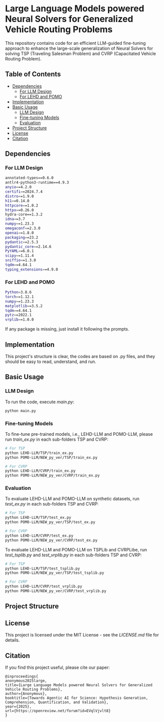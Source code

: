 # Large Language Models powered Neural Solvers for Generalized Vehicle Routing Problems

This repository contains code for an efficient LLM-guided fine-tuning approach to enhance the large-scale generalization of Neural Solvers for solving TSP (Traveling Salesman Problem) and CVRP (Capacitated Vehicle Routing Problem).

## Table of Contents
- [Dependencies](#dependencies)
  - [For LLM Design](#for-llm-design)
  - [For LEHD and POMO](#for-lehd-and-pomo)
- [Implementation](#implementation)
- [Basic Usage](#basic-usage)
  - [LLM Design](#llm-design)
  - [Fine-tuning Models](#fine-tuning-models)
  - [Evaluation](#evaluation)
- [Project Structure](#project-structure)
- [License](#license)
- [Citation](#citation)

## Dependencies

### For LLM Design
```bash
annotated-types==0.6.0
antlr4-python3-runtime==4.9.3
anyio==4.2.0
certifi==2024.7.4
distro==1.9.0
h11==0.14.0
httpcore==1.0.2
httpx==0.26.0
hydra-core==1.3.2
idna==3.7
numpy==1.23.3
omegaconf==2.3.0
openai==1.8.0
packaging==23.2
pydantic==2.5.3
pydantic_core==2.14.6
PyYAML==6.0.1
scipy==1.11.4
sniffio==1.3.0
tqdm==4.64.1
typing_extensions==4.9.0
```

### For LEHD and POMO
```bash
Python=3.8.6
torch==1.12.1
numpy==1.23.3
matplotlib==3.5.2
tqdm==4.64.1
pytz==2022.1
vrplib==1.0.0
```

If any package is missing, just install it following the prompts.

## Implementation

This project's structure is clear, the codes are based on .py files, and they should be easy to read, understand, and run.

## Basic Usage

### LLM Design

To run the code, execute *main.py*:
```bash
python main.py
```

### Fine-tuning Models

To fine-tune pre-trained models, i.e., LEHD-LLM and POMO-LLM, please run *train_ex.py* in each sub-folders TSP and CVRP:
```bash
# For TSP
python LEHD-LLM/TSP/train_ex.py
python POMO-LLM/NEW_py_ver/TSP/train_ex.py

# For CVRP
python LEHD-LLM/CVRP/train_ex.py
python POMO-LLM/NEW_py_ver/CVRP/train_ex.py
```


### Evaluation

To evaluate LEHD-LLM and POMO-LLM on synthetic datasets, run *test_ex.py* in each sub-folders TSP and CVRP:
```bash
# For TSP
python LEHD-LLM/TSP/test_ex.py
python POMO-LLM/NEW_py_ver/TSP/test_ex.py

# For CVRP
python LEHD-LLM/CVRP/test_ex.py
python POMO-LLM/NEW_py_ver/CVRP/test_ex.py
```

To evaluate LEHD-LLM and POMO-LLM on TSPLib and CVRPLibe, run *test_tsplib.py* and *test_vrplib.py* in each sub-folders TSP and CVRP:
```bash
# For TSP
python LEHD-LLM/TSP/test_tsplib.py
python POMO-LLM/NEW_py_ver/TSP/test_tsplib.py

# For CVRP
python LEHD-LLM/CVRP/test_vrplib.py
python POMO-LLM/NEW_py_ver/CVRP/test_vrplib.py
```

## Project Structure

## License
This project is licensed under the MIT License - see the *LICENSE.md* file for details.

## Citation
If you find this project useful, please cite our paper:
```
@inproceedings{
anonymous2025large,
title={Large Language Models powered Neural Solvers for Generalized Vehicle Routing Problems},
author={Anonymous},
booktitle={Towards Agentic AI for Science: Hypothesis Generation, Comprehension, Quantification, and Validation},
year={2025},
url={https://openreview.net/forum?id=EVqlVjvlt8}
}
```
